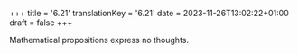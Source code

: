 +++
title = '6.21'
translationKey = '6.21'
date = 2023-11-26T13:02:22+01:00
draft = false
+++

Mathematical propositions express no thoughts.

